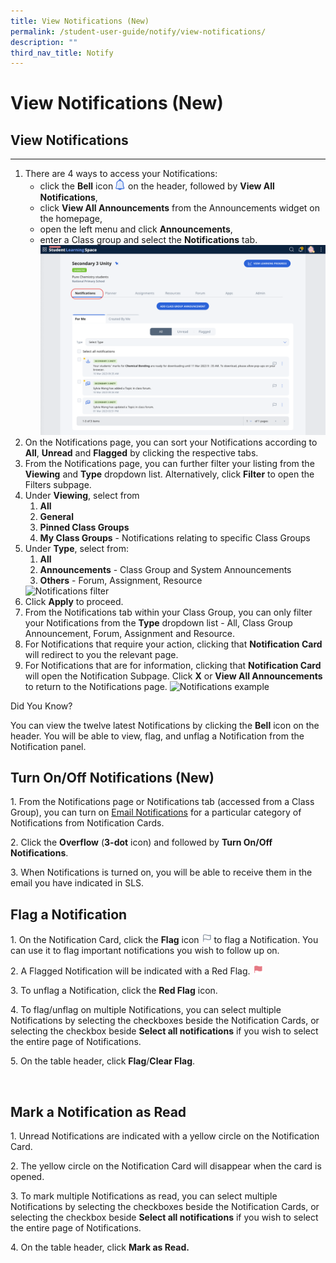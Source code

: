 ```yaml
---
title: View Notifications (New)
permalink: /student-user-guide/notify/view-notifications/
description: ""
third_nav_title: Notify
---
```

<h1>View Notifications (New)</h1>
<h2>View Notifications</h2>
<hr>
<ol>
  <li>There are 4 ways to access your Notifications:
    <ul>
      <li>click the <strong>Bell</strong> icon <img style="width:1rem; display: inline;" alt="Bell icon" src="/images/Icons/Bell.svg"> on the header, followed by <strong>View All Notifications</strong>,</li>
      <li>click <strong>View All Announcements</strong> from the Announcements widget on the homepage,</li>
      <li>open the left menu and click <strong>Announcements</strong>,</li>
      <li>enter a Class group and select the <strong>Notifications</strong> tab. <a target="_blank" href="/images/2Teacher/N-ClassGroupNotification.png"><img src="/images/2Teacher/N-ClassGroupNotification.png"></a></li>
    </ul>
  </li>
  <li>On the Notifications page, you can sort your Notifications according to <strong>All</strong>, <strong>Unread</strong> and <strong>Flagged</strong> by clicking the respective tabs.</li>
  <li>From the Notifications page, you can further filter your listing from the <strong>Viewing</strong> and <strong>Type</strong> dropdown list. Alternatively, click <strong>Filter</strong> to open the Filters subpage.</li>
  <li>Under <strong>Viewing</strong>, select from
    <ol>
      <li><strong>All</strong></li>
      <li><strong>General</strong></li>
      <li><strong>Pinned Class Groups</strong></li>
      <li><strong>My Class Groups</strong> - Notifications relating to specific Class Groups</li>
    </ol>
  </li>
  <li>Under <strong>Type</strong>, select from:
    <ol>
      <li><strong>All</strong></li>
      <li><strong>Announcements</strong> - Class Group and System Announcements</li>
      <li><strong>Others</strong> - Forum, Assignment, Resource</li>
    </ol>
    <img alt="Notifications filter" src="N-NotificationsFilter.png">
  </li>
  <li>Click <strong>Apply</strong> to proceed.</li>
  <li>From the Notifications tab within your Class Group, you can only filter your Notifications from the <strong>Type</strong> dropdown list - All, Class Group Announcement, Forum, Assignment and Resource.</li>
  <li>For Notifications that require your action, clicking that <strong>Notification Card</strong> will redirect to you the relevant page.</li>
  <li>For Notifications that are for information, clicking that <strong>Notification Card</strong> will open the Notification Subpage. Click <strong>X</strong> or <strong>View All Announcements</strong> to return to the Notifications page. <img alt="Notifications example" src="N-Notifications1.png"></li>
</ol>
<p>Did You Know?</p>
<p>You can view the twelve latest Notifications by clicking the <strong>Bell</strong> icon on the header. You will be able to view, flag, and unflag a Notification from the Notification panel.</p>
<h2>Turn On/Off Notifications (New)</h2>

<p>1. From the Notifications page or Notifications tab (accessed from a Class Group), you can turn on <a href="[hyperlink setting up email notifications]">Email Notifications</a> for a particular category of Notifications from Notification Cards.</p>
<p>2. Click the <strong>Overflow</strong> (<strong>3-dot</strong> icon) and followed by <strong>Turn On/Off Notifications</strong>. <img alt="" src="N-EmailNotifications.png"></p>
<p>3. When Notifications is turned on, you will be able to receive them in the email you have indicated in SLS.</p>

<h2>Flag a Notification</h2>

<p>1. On the Notification Card, click the <strong>Flag</strong> icon <img style="width:1rem; display: inline;" src="/images/Icons/Flag24.svg"> to flag a Notification. You can use it to flag important notifications you wish to follow up on.</p>
<p>2. A Flagged Notification will be indicated with a Red Flag. <img alt="" style="width:1rem; display: inline;" src="/images/Icons/FlagFilled24.svg"></p>
<p>3. To unflag a Notification, click the <strong>Red Flag</strong> icon.</p>
<p>4. To flag/unflag on multiple Notifications, you can select multiple Notifications by selecting the checkboxes beside the Notification Cards, or selecting the checkbox beside <strong>Select all notifications</strong> if you wish to select the entire page of Notifications.</p>
<p>5. On the table header, click <strong>Flag</strong>/<strong>Clear Flag</strong>.</p>

<img alt="" src="N-FlagNotifications.png">

<h2>Mark a Notification as Read</h2>

<p>1. Unread Notifications are indicated with a yellow circle on the Notification Card. </p>
<p>2. The yellow circle on the Notification Card will disappear when the card is opened.</p>
<p>3. To mark multiple Notifications as read, you can select multiple Notifications by selecting the checkboxes beside the Notification Cards, or selecting the checkbox beside <strong>Select all notifications</strong> if you wish to select the entire page of Notifications.</p>
<p>4. On the table header, click <strong>Mark as Read.</strong></p>

<img alt="" src="N-Notifications2.png">